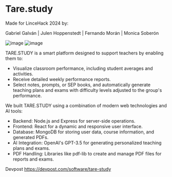 # Tare.study 
Made for LinceHack 2024 by:

Gabriel Galván | Julen Hoppenstedt | Fernando Morán | Monica Soberón 

![image](https://github.com/fermofou/hack_scrumMasters/assets/122712372/16bf65c8-adf3-4b71-8249-9fe22d9669a4)
![image](https://github.com/fermofou/hack_scrumMasters/assets/122712372/cb1b9769-ef52-4f3f-afea-b481d62ebf6f)

TARE.STUDY is a smart platform designed to support teachers by enabling them to:
* Visualize classroom performance, including student averages and activities.
* Receive detailed weekly performance reports.
* Select notes, prompts, or SEP books, and automatically generate teaching plans and exams with difficulty levels adjusted to the group's performance.
  

We built TARE.STUDY using a combination of modern web technologies and AI tools:

* Backend: Node.js and Express for server-side operations.
* Frontend: React for a dynamic and responsive user interface.
* Database: MongoDB for storing user data, course information, and generated PDFs.
* AI Integration: OpenAI's GPT-3.5 for generating personalized teaching plans and exams.
* PDF Handling: Libraries like pdf-lib to create and manage PDF files for reports and exams.

Devpost
https://devpost.com/software/tare-study
